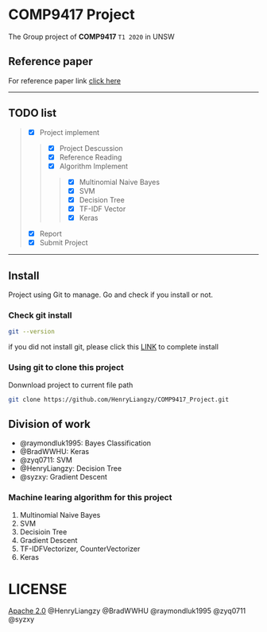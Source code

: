 # COMP9417 Project
The Group project of **COMP9417** `T1 2020` in UNSW

## Reference paper
For reference paper link [click here](https://docs.google.com/spreadsheets/d/1ls4zfOxhM_uiuzeCm4IMcwjUTfIhDO9r1j9TQXtXtq0/edit?usp=sharing "Google Doc for Reference paper")

---
## TODO list
> - [x] Project implement
> > - [x] Project Descussion 
> > - [x] Reference Reading
> > - [x] Algorithm Implement
> > > - [x] Multinomial Naive Bayes
> > > - [x] SVM
> > > - [x] Decision Tree
> > > - [x] TF-IDF Vector
> > > - [x] Keras
> - [x] Report
> - [x] Submit Project

---

## Install
Project using Git to manage. Go and check if you install or not.
### Check git install
```Bash
git --version
```
if you did not install git, please click this [LINK](https://help.github.com/en/github/getting-started-with-github/set-up-git "Install Git") to complete install

### Using git to clone this project
Donwnload project to current file path
```Bash
git clone https://github.com/HenryLiangzy/COMP9417_Project.git
```

## Division of work
* @raymondluk1995: Bayes Classification
* @BradWWHU: Keras
* @zyq0711: SVM
* @HenryLiangzy: Decision Tree
* @syzxy: Gradient Descent
  
### Machine learing algorithm for this project
1. Multinomial Naive Bayes
2. SVM
3. Decisioin Tree 
4. Gradient Descent
5. TF-IDFVectorizer, CounterVectorizer
6. Keras

# LICENSE
[Apache 2.0](https://github.com/HenryLiangzy/COMP9417_Project/blob/master/LICENSE) @HenryLiangzy @BradWWHU @raymondluk1995 @zyq0711 @syzxy